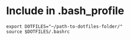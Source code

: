 # Include in .bash_profile
	
	export DOTFILES="~/path-to-dotfiles-folder/"
	source $DOTFILES/.bashrc
